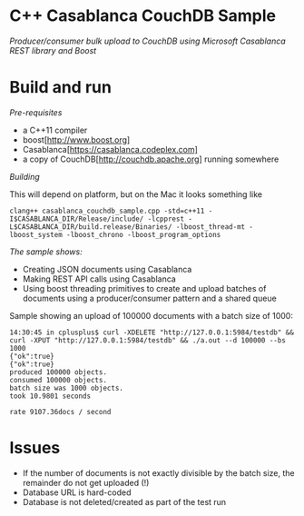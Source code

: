 # C++ Casablanca CouchDB Sample

_Producer/consumer bulk upload to CouchDB using Microsoft Casablanca REST library and Boost_

# Build and run

_Pre-requisites_

- a C++11 compiler
- boost[http://www.boost.org]
- Casablanca[https://casablanca.codeplex.com]
- a copy of CouchDB[http://couchdb.apache.org] running somewhere

_Building_

This will depend on platform, but on the Mac it looks something like
```
clang++ casablanca_couchdb_sample.cpp -std=c++11 -I$CASABLANCA_DIR/Release/include/ -lcpprest -L$CASABLANCA_DIR/build.release/Binaries/ -lboost_thread-mt -lboost_system -lboost_chrono -lboost_program_options
```

_The sample shows:_

- Creating JSON documents using Casablanca
- Making REST API calls using Casablanca
- Using boost threading primitives to create and upload batches of documents using a producer/consumer pattern and a shared queue

Sample showing an upload of 100000 documents with a batch size of 1000:

```shell
14:30:45 in cplusplus$ curl -XDELETE "http://127.0.0.1:5984/testdb" && curl -XPUT "http://127.0.0.1:5984/testdb" && ./a.out --d 100000 --bs 1000
{"ok":true}
{"ok":true}
produced 100000 objects.
consumed 100000 objects.
batch size was 1000 objects.
took 10.9801 seconds

rate 9107.36docs / second
```

# Issues

- If the number of documents is not exactly divisible by the batch size, the remainder do not get uploaded (!)
- Database URL is hard-coded
- Database is not deleted/created as part of the test run

